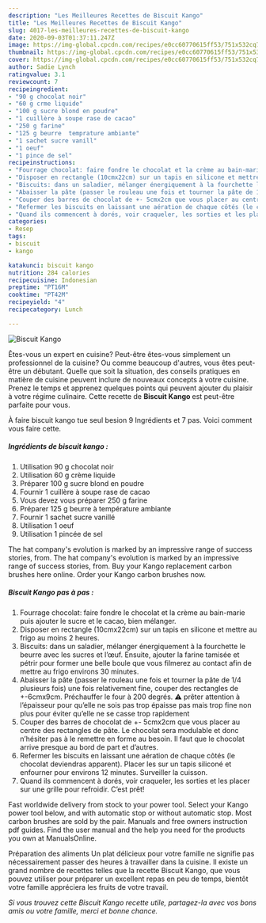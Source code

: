 ```yaml
---
description: "Les Meilleures Recettes de Biscuit Kango"
title: "Les Meilleures Recettes de Biscuit Kango"
slug: 4017-les-meilleures-recettes-de-biscuit-kango
date: 2020-09-03T01:37:11.247Z
image: https://img-global.cpcdn.com/recipes/e0cc60770615ff53/751x532cq70/biscuit-kango-photo-principale-de-la-recette.jpg
thumbnail: https://img-global.cpcdn.com/recipes/e0cc60770615ff53/751x532cq70/biscuit-kango-photo-principale-de-la-recette.jpg
cover: https://img-global.cpcdn.com/recipes/e0cc60770615ff53/751x532cq70/biscuit-kango-photo-principale-de-la-recette.jpg
author: Sadie Lynch
ratingvalue: 3.1
reviewcount: 7
recipeingredient:
- "90 g chocolat noir"
- "60 g crme liquide"
- "100 g sucre blond en poudre"
- "1 cuillère à soupe rase de cacao"
- "250 g farine"
- "125 g beurre  temprature ambiante"
- "1 sachet sucre vanill"
- "1 oeuf"
- "1 pince de sel"
recipeinstructions:
- "Fourrage chocolat: faire fondre le chocolat et la crème au bain-marie puis ajouter le sucre et le cacao, bien mélanger."
- "Disposer en rectangle (10cmx22cm) sur un tapis en silicone et mettre au frigo au moins 2 heures."
- "Biscuits: dans un saladier, mélanger énergiquement à la fourchette le beurre avec les sucres et l’œuf. Ensuite, ajouter la farine tamisée et pétrir pour former une belle boule que vous filmerez au contact afin de mettre au frigo environs 30 minutes."
- "Abaisser la pâte (passer le rouleau une fois et tourner la pâte de 1/4 plusieurs fois) une fois relativement fine, couper des rectangles de +-6cmx9cm. Préchauffer le four à 200 degrés. ⚠️ prêter attention à l’épaisseur pour qu’elle ne sois pas trop épaisse pas mais trop fine non plus pour éviter qu’elle ne se casse trop rapidement"
- "Couper des barres de chocolat de +- 5cmx2cm que vous placer au centre des rectangles de pâte. Le chocolat sera modulable et donc n’hésiter pas à le remettre en forme au besoin. Il faut que le chocolat arrive presque au bord de part et d’autres."
- "Refermer les biscuits en laissant une aération de chaque côtés (le chocolat deviendras apparent). Placer les sur un tapis siliconé et enfourner pour environs 12 minutes. Surveiller la cuisson."
- "Quand ils commencent à dorés, voir craqueler, les sorties et les placer sur une grille pour refroidir. C’est prêt!"
categories:
- Resep
tags:
- biscuit
- kango

katakunci: biscuit kango 
nutrition: 284 calories
recipecuisine: Indonesian
preptime: "PT16M"
cooktime: "PT42M"
recipeyield: "4"
recipecategory: Lunch

---
```



![Biscuit Kango](https://img-global.cpcdn.com/recipes/e0cc60770615ff53/751x532cq70/biscuit-kango-photo-principale-de-la-recette.jpg)

Êtes-vous un expert en cuisine? Peut-être êtes-vous simplement un professionnel de la cuisine? Ou comme beaucoup d'autres, vous êtes peut-être un débutant. Quelle que soit la situation, des conseils pratiques en matière de cuisine peuvent inclure de nouveaux concepts à votre cuisine. Prenez le temps et apprenez quelques points qui peuvent ajouter du plaisir à votre régime culinaire. Cette recette de <strong> Biscuit Kango </strong> est peut-être parfaite pour vous.

<!--inarticleads1-->

À faire biscuit kango tue seul besion 9 Ingrédients et 7 pas. Voici comment vous faire cette.

##### Ingrédients de biscuit kango :

1. Utilisation 90 g chocolat noir
1. Utilisation 60 g crème liquide
1. Préparer 100 g sucre blond en poudre
1. Fournir 1 cuillère à soupe rase de cacao
1. Vous devez vous préparer 250 g farine
1. Préparer 125 g beurre à température ambiante
1. Fournir 1 sachet sucre vanillé
1. Utilisation 1 oeuf
1. Utilisation 1 pincée de sel


The hat company&#39;s evolution is marked by an impressive range of success stories, from. The hat company&#39;s evolution is marked by an impressive range of success stories, from. Buy your Kango replacement carbon brushes here online. Order your Kango carbon brushes now. 

<!--inarticleads2-->

##### Biscuit Kango pas à pas :

1. Fourrage chocolat: faire fondre le chocolat et la crème au bain-marie puis ajouter le sucre et le cacao, bien mélanger.
1. Disposer en rectangle (10cmx22cm) sur un tapis en silicone et mettre au frigo au moins 2 heures.
1. Biscuits: dans un saladier, mélanger énergiquement à la fourchette le beurre avec les sucres et l’œuf. Ensuite, ajouter la farine tamisée et pétrir pour former une belle boule que vous filmerez au contact afin de mettre au frigo environs 30 minutes.
1. Abaisser la pâte (passer le rouleau une fois et tourner la pâte de 1/4 plusieurs fois) une fois relativement fine, couper des rectangles de +-6cmx9cm. Préchauffer le four à 200 degrés. ⚠️ prêter attention à l’épaisseur pour qu’elle ne sois pas trop épaisse pas mais trop fine non plus pour éviter qu’elle ne se casse trop rapidement
1. Couper des barres de chocolat de +- 5cmx2cm que vous placer au centre des rectangles de pâte. Le chocolat sera modulable et donc n’hésiter pas à le remettre en forme au besoin. Il faut que le chocolat arrive presque au bord de part et d’autres.
1. Refermer les biscuits en laissant une aération de chaque côtés (le chocolat deviendras apparent). Placer les sur un tapis siliconé et enfourner pour environs 12 minutes. Surveiller la cuisson.
1. Quand ils commencent à dorés, voir craqueler, les sorties et les placer sur une grille pour refroidir. C’est prêt!


Fast worldwide delivery from stock to your power tool. Select your Kango power tool below, and with automatic stop or without automatic stop. Most carbon brushes are sold by the pair. Manuals and free owners instruction pdf guides. Find the user manual and the help you need for the products you own at ManualsOnline. 

<!--inarticleads1-->

<p>
Préparation des aliments Un plat délicieux pour votre famille ne signifie pas nécessairement passer des heures à travailler dans la cuisine. Il existe un grand nombre de recettes telles que la recette Biscuit Kango, que vous pouvez utiliser pour préparer un excellent repas en peu de temps, bientôt votre famille appréciera les fruits de votre travail.
</p>

<p>
<i>Si vous trouvez cette Biscuit Kango recette utile, partagez-la avec vos bons amis ou votre famille, merci et bonne chance.</i>
</p>
